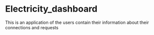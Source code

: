 # Electricity_dashboard
This is an application of the users contain their information about their connections and requests 
